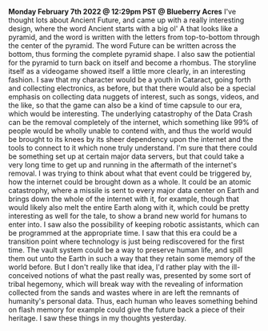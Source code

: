 **Monday February 7th 2022 @ 12:29pm PST @ Blueberry Acres**
I've thought lots about Ancient Future, and came up with a really interesting design, where the word Ancient starts with a big ol' A that looks like a pyramid, and the word is written with the letters from top-to-bottom through the center of the pyramid. The word Future can be written across the bottom, thus forming the complete pyramid shape. I also saw the potiential for the pyramid to turn back on itself and become a rhombus. The storyline itself as a videogame showed itself a little more clearly, in an interesting fashion. I saw that my character would be a youth in Cataract, going forth and collecting electronics, as before, but that there would also be a special emphasis on collecting data nuggets of interest, such as songs, videos, and the like, so that the game can also be a kind of time capsule to our era, which would be interesting. The underlying catastrophy of the Data Crash can be the removal completely of the internet, which something like 99% of people would be wholly unable to contend with, and thus the world would be brought to its knees by its sheer dependency upon the internet and the tools to connect to it which none truly understand. I'm sure that there could be something set up at certain major data servers, but that could take a very long time to get up and running in the aftermath of the internet's removal. I was trying to think about what that event could be triggered by, how the internet could be brought down as a whole. It could be an atomic catastrophy, where a missile is sent to every major data center on Earth and brings down the whole of the internet with it, for example, though that would likely also melt the entire Earth along with it, which could be pretty interesting as well for the tale, to show a brand new world for humans to enter into. I saw also the possibility of keeping robotic assistants, which can be programmed at the appropriate time. I saw that this era could be a transition point where technology is just being rediscovered for the first time. The vault system could be a way to preserve human life, and spill them out unto the Earth in such a way that they retain some memory of the world before. But I don't really like that idea, I'd rather play with the ill-conceived notions of what the past really was, presented by some sort of tribal hegemony, which will break way with the revealing of information collected from the sands and wastes where in are left the remnants of humanity's personal data. Thus, each human who leaves something behind on flash memory for example could give the future back a piece of their heritage. I saw these things in my thoughts yesterday. 